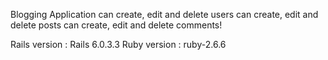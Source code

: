 
Blogging Application
can create, edit and delete users
can create, edit and delete posts
can create, edit and delete comments!
 
Rails version : Rails 6.0.3.3
Ruby version : ruby-2.6.6

